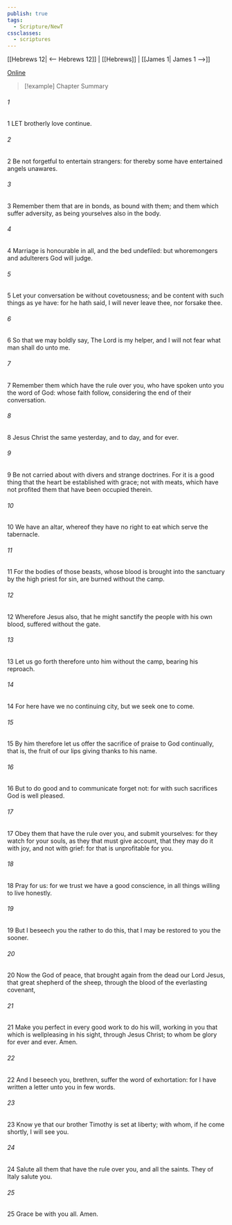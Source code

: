 ```yaml
---
publish: true
tags:
  - Scripture/NewT
cssclasses:
  - scriptures
---
```

[[Hebrews 12| <-- Hebrews 12]] | [[Hebrews]] | [[James 1| James 1 -->]]

[Online](https://churchofjesuschrist.org/study/scriptures/nt/heb/13?lang=eng)

>[!example] Chapter Summary
>
###### 1
1 LET brotherly love continue.
###### 2
2 Be not forgetful to entertain strangers: for thereby some have entertained angels unawares.
###### 3
3 Remember them that are in bonds, as bound with them; and them which suffer adversity, as being yourselves also in the body.
###### 4
4 Marriage is honourable in all, and the bed undefiled: but whoremongers and adulterers God will judge.
###### 5
5 Let your conversation be without covetousness; and be content with such things as ye have: for he hath said, I will never leave thee, nor forsake thee.
###### 6
6 So that we may boldly say, The Lord is my helper, and I will not fear what man shall do unto me.
###### 7
7 Remember them which have the rule over you, who have spoken unto you the word of God: whose faith follow, considering the end of their conversation.
###### 8
8 Jesus Christ the same yesterday, and to day, and for ever.
###### 9
9 Be not carried about with divers and strange doctrines. For it is a good thing that the heart be established with grace; not with meats, which have not profited them that have been occupied therein.
###### 10
10 We have an altar, whereof they have no right to eat which serve the tabernacle.
###### 11
11 For the bodies of those beasts, whose blood is brought into the sanctuary by the high priest for sin, are burned without the camp.
###### 12
12 Wherefore Jesus also, that he might sanctify the people with his own blood, suffered without the gate.
###### 13
13 Let us go forth therefore unto him without the camp, bearing his reproach.
###### 14
14 For here have we no continuing city, but we seek one to come.
###### 15
15 By him therefore let us offer the sacrifice of praise to God continually, that is, the fruit of our lips giving thanks to his name.
###### 16
16 But to do good and to communicate forget not: for with such sacrifices God is well pleased.
###### 17
17 Obey them that have the rule over you, and submit yourselves: for they watch for your souls, as they that must give account, that they may do it with joy, and not with grief: for that is unprofitable for you.
###### 18
18 Pray for us: for we trust we have a good conscience, in all things willing to live honestly.
###### 19
19 But I beseech you the rather to do this, that I may be restored to you the sooner.
###### 20
20 Now the God of peace, that brought again from the dead our Lord Jesus, that great shepherd of the sheep, through the blood of the everlasting covenant,
###### 21
21 Make you perfect in every good work to do his will, working in you that which is wellpleasing in his sight, through Jesus Christ; to whom be glory for ever and ever. Amen.
###### 22
22 And I beseech you, brethren, suffer the word of exhortation: for I have written a letter unto you in few words.
###### 23
23 Know ye that our brother Timothy is set at liberty; with whom, if he come shortly, I will see you.
###### 24
24 Salute all them that have the rule over you, and all the saints. They of Italy salute you.
###### 25
25 Grace be with you all. Amen.



